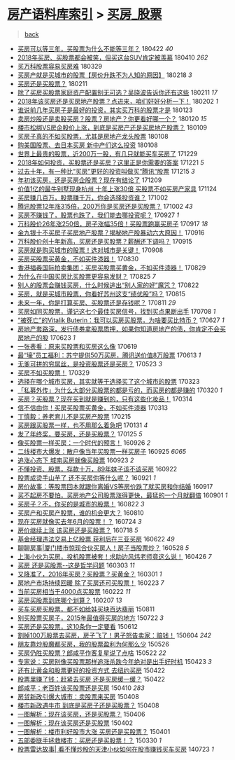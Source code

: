 [房产语料库索引](../../README.md)  > [买房_股票](买房_股票.md)
====
> [back](../README.md)

- [买房可以等三年，买股票为什么不能等三年？](http://jkwz.applinzi.com/ittc/7094428409860195345.html#%E4%B9%B0%E6%88%BF%E5%8F%AF%E4%BB%A5%E7%AD%89%E4%B8%89%E5%B9%B4%EF%BC%8C%E4%B9%B0%E8%82%A1%E7%A5%A8%E4%B8%BA%E4%BB%80%E4%B9%88%E4%B8%8D%E8%83%BD%E7%AD%89%E4%B8%89%E5%B9%B4%EF%BC%9F) 180422 *40* 
- [2018年买房、买股票都会被笑，但买这台SUV肯定被羡慕](http://jkwz.applinzi.com/ittc/7090418266487129094.html#2018%E5%B9%B4%E4%B9%B0%E6%88%BF%E3%80%81%E4%B9%B0%E8%82%A1%E7%A5%A8%E9%83%BD%E4%BC%9A%E8%A2%AB%E7%AC%91%EF%BC%8C%E4%BD%86%E4%B9%B0%E8%BF%99%E5%8F%B0SUV%E8%82%AF%E5%AE%9A%E8%A2%AB%E7%BE%A1%E6%85%95) 180410 *262* 
- [买万科股票容易买房难](http://jkwz.applinzi.com/ittc/7086024831202231312.html#%E4%B9%B0%E4%B8%87%E7%A7%91%E8%82%A1%E7%A5%A8%E5%AE%B9%E6%98%93%E4%B9%B0%E6%88%BF%E9%9A%BE) 180329  
- [买房产就是买城市的股票【房价升跌不为人知的原因】](http://jkwz.applinzi.com/ittc/7071220276165870598.html#%E4%B9%B0%E6%88%BF%E4%BA%A7%E5%B0%B1%E6%98%AF%E4%B9%B0%E5%9F%8E%E5%B8%82%E7%9A%84%E8%82%A1%E7%A5%A8%E3%80%90%E6%88%BF%E4%BB%B7%E5%8D%87%E8%B7%8C%E4%B8%8D%E4%B8%BA%E4%BA%BA%E7%9F%A5%E7%9A%84%E5%8E%9F%E5%9B%A0%E3%80%91) 180218 *3* 
- [买房还是买股票？](http://jkwz.applinzi.com/ittc/7068957445664015370.html#%E4%B9%B0%E6%88%BF%E8%BF%98%E6%98%AF%E4%B9%B0%E8%82%A1%E7%A5%A8%EF%BC%9F) 180211  
- [除了买房买股票家庭资产配置别无可选？吴晓波告诉你还有这些](http://jkwz.applinzi.com/ittc/7068841193528362000.html#%E9%99%A4%E4%BA%86%E4%B9%B0%E6%88%BF%E4%B9%B0%E8%82%A1%E7%A5%A8%E5%AE%B6%E5%BA%AD%E8%B5%84%E4%BA%A7%E9%85%8D%E7%BD%AE%E5%88%AB%E6%97%A0%E5%8F%AF%E9%80%89%EF%BC%9F%E5%90%B4%E6%99%93%E6%B3%A2%E5%91%8A%E8%AF%89%E4%BD%A0%E8%BF%98%E6%9C%89%E8%BF%99%E4%BA%9B) 180211 *17* 
- [2018年该买房还是买房地产股票？点进来，咱们好好分析一下！](http://jkwz.applinzi.com/ittc/7065421067986666512.html#2018%E5%B9%B4%E8%AF%A5%E4%B9%B0%E6%88%BF%E8%BF%98%E6%98%AF%E4%B9%B0%E6%88%BF%E5%9C%B0%E4%BA%A7%E8%82%A1%E7%A5%A8%EF%BC%9F%E7%82%B9%E8%BF%9B%E6%9D%A5%EF%BC%8C%E5%92%B1%E4%BB%AC%E5%A5%BD%E5%A5%BD%E5%88%86%E6%9E%90%E4%B8%80%E4%B8%8B%EF%BC%81) 180202 *1* 
- [谁说前几年买房子是最好的投资，其实买万科的股票才是](http://jkwz.applinzi.com/ittc/7061732467797394443.html#%E8%B0%81%E8%AF%B4%E5%89%8D%E5%87%A0%E5%B9%B4%E4%B9%B0%E6%88%BF%E5%AD%90%E6%98%AF%E6%9C%80%E5%A5%BD%E7%9A%84%E6%8A%95%E8%B5%84%EF%BC%8C%E5%85%B6%E5%AE%9E%E4%B9%B0%E4%B8%87%E7%A7%91%E7%9A%84%E8%82%A1%E7%A5%A8%E6%89%8D%E6%98%AF) 180123  
- [卖房炒股还是卖股买房？股票？房地产？你更看好哪一个？](http://jkwz.applinzi.com/ittc/7060766836201620491.html#%E5%8D%96%E6%88%BF%E7%82%92%E8%82%A1%E8%BF%98%E6%98%AF%E5%8D%96%E8%82%A1%E4%B9%B0%E6%88%BF%EF%BC%9F%E8%82%A1%E7%A5%A8%EF%BC%9F%E6%88%BF%E5%9C%B0%E4%BA%A7%EF%BC%9F%E4%BD%A0%E6%9B%B4%E7%9C%8B%E5%A5%BD%E5%93%AA%E4%B8%80%E4%B8%AA%EF%BC%9F) 180120 *15* 
- [楼市松绑VS房企股价上涨，到底是买房产还是买房地产股票？](http://jkwz.applinzi.com/ittc/7056575445208663056.html#%E6%A5%BC%E5%B8%82%E6%9D%BE%E7%BB%91VS%E6%88%BF%E4%BC%81%E8%82%A1%E4%BB%B7%E4%B8%8A%E6%B6%A8%EF%BC%8C%E5%88%B0%E5%BA%95%E6%98%AF%E4%B9%B0%E6%88%BF%E4%BA%A7%E8%BF%98%E6%98%AF%E4%B9%B0%E6%88%BF%E5%9C%B0%E4%BA%A7%E8%82%A1%E7%A5%A8%EF%BC%9F) 180109  
- [买房子真的不如买股票，尤其是房地产龙头股票](http://jkwz.applinzi.com/ittc/7056254224101278726.html#%E4%B9%B0%E6%88%BF%E5%AD%90%E7%9C%9F%E7%9A%84%E4%B8%8D%E5%A6%82%E4%B9%B0%E8%82%A1%E7%A5%A8%EF%BC%8C%E5%B0%A4%E5%85%B6%E6%98%AF%E6%88%BF%E5%9C%B0%E4%BA%A7%E9%BE%99%E5%A4%B4%E8%82%A1%E7%A5%A8) 180108  
- [购美国股票、去日本买房 新中产们这么投资](http://jkwz.applinzi.com/ittc/7056116388278567947.html#%E8%B4%AD%E7%BE%8E%E5%9B%BD%E8%82%A1%E7%A5%A8%E3%80%81%E5%8E%BB%E6%97%A5%E6%9C%AC%E4%B9%B0%E6%88%BF+%E6%96%B0%E4%B8%AD%E4%BA%A7%E4%BB%AC%E8%BF%99%E4%B9%88%E6%8A%95%E8%B5%84) 180108  
- [世界上最贵的股票，近200万一股，有几只就能买车买房了](http://jkwz.applinzi.com/ittc/7052108354304869392.html#%E4%B8%96%E7%95%8C%E4%B8%8A%E6%9C%80%E8%B4%B5%E7%9A%84%E8%82%A1%E7%A5%A8%EF%BC%8C%E8%BF%91200%E4%B8%87%E4%B8%80%E8%82%A1%EF%BC%8C%E6%9C%89%E5%87%A0%E5%8F%AA%E5%B0%B1%E8%83%BD%E4%B9%B0%E8%BD%A6%E4%B9%B0%E6%88%BF%E4%BA%86) 171229  
- [2018年如何投资，买股票还是买房？这里正是你需要的答案](http://jkwz.applinzi.com/ittc/7049504888021582865.html#2018%E5%B9%B4%E5%A6%82%E4%BD%95%E6%8A%95%E8%B5%84%EF%BC%8C%E4%B9%B0%E8%82%A1%E7%A5%A8%E8%BF%98%E6%98%AF%E4%B9%B0%E6%88%BF%EF%BC%9F%E8%BF%99%E9%87%8C%E6%AD%A3%E6%98%AF%E4%BD%A0%E9%9C%80%E8%A6%81%E7%9A%84%E7%AD%94%E6%A1%88) 171221 *5* 
- [过去十年，有一种比“买房”更好的投资叫做买“腾讯“股票](http://jkwz.applinzi.com/ittc/7047341926347441169.html#%E8%BF%87%E5%8E%BB%E5%8D%81%E5%B9%B4%EF%BC%8C%E6%9C%89%E4%B8%80%E7%A7%8D%E6%AF%94%E2%80%9C%E4%B9%B0%E6%88%BF%E2%80%9D%E6%9B%B4%E5%A5%BD%E7%9A%84%E6%8A%95%E8%B5%84%E5%8F%AB%E5%81%9A%E4%B9%B0%E2%80%9C%E8%85%BE%E8%AE%AF%E2%80%9C%E8%82%A1%E7%A5%A8) 171215 *3* 
- [年初该买房，还是买房企股票？现在有结论了](http://jkwz.applinzi.com/ittc/7045016085282161680.html#%E5%B9%B4%E5%88%9D%E8%AF%A5%E4%B9%B0%E6%88%BF%EF%BC%8C%E8%BF%98%E6%98%AF%E4%B9%B0%E6%88%BF%E4%BC%81%E8%82%A1%E7%A5%A8%EF%BC%9F%E7%8E%B0%E5%9C%A8%E6%9C%89%E7%BB%93%E8%AE%BA%E4%BA%86) 171209  
- [价值1亿的最牛别墅现身杭州 十年上涨30倍 买股票不如买房产家具](http://jkwz.applinzi.com/ittc/7039452377915065360.html#%E4%BB%B7%E5%80%BC1%E4%BA%BF%E7%9A%84%E6%9C%80%E7%89%9B%E5%88%AB%E5%A2%85%E7%8E%B0%E8%BA%AB%E6%9D%AD%E5%B7%9E+%E5%8D%81%E5%B9%B4%E4%B8%8A%E6%B6%A830%E5%80%8D+%E4%B9%B0%E8%82%A1%E7%A5%A8%E4%B8%8D%E5%A6%82%E4%B9%B0%E6%88%BF%E4%BA%A7%E5%AE%B6%E5%85%B7) 171124  
- [买房赚几百万，股票赚千万，你会选择投资谁？](http://jkwz.applinzi.com/ittc/7019924191053349905.html#%E4%B9%B0%E6%88%BF%E8%B5%9A%E5%87%A0%E7%99%BE%E4%B8%87%EF%BC%8C%E8%82%A1%E7%A5%A8%E8%B5%9A%E5%8D%83%E4%B8%87%EF%BC%8C%E4%BD%A0%E4%BC%9A%E9%80%89%E6%8B%A9%E6%8A%95%E8%B5%84%E8%B0%81%EF%BC%9F) 171002  
- [腾讯股票12年涨315倍，200万你是买房还是买股票？](http://jkwz.applinzi.com/ittc/7019924191049155601.html#%E8%85%BE%E8%AE%AF%E8%82%A1%E7%A5%A812%E5%B9%B4%E6%B6%A8315%E5%80%8D%EF%BC%8C200%E4%B8%87%E4%BD%A0%E6%98%AF%E4%B9%B0%E6%88%BF%E8%BF%98%E6%98%AF%E4%B9%B0%E8%82%A1%E7%A5%A8%EF%BC%9F) 171002 *43* 
- [买房不赚钱了，股票也跌了，我们能去哪投资呢？](http://jkwz.applinzi.com/ittc/7018017021135160337.html#%E4%B9%B0%E6%88%BF%E4%B8%8D%E8%B5%9A%E9%92%B1%E4%BA%86%EF%BC%8C%E8%82%A1%E7%A5%A8%E4%B9%9F%E8%B7%8C%E4%BA%86%EF%BC%8C%E6%88%91%E4%BB%AC%E8%83%BD%E5%8E%BB%E5%93%AA%E6%8A%95%E8%B5%84%E5%91%A2%EF%BC%9F) 170927 *1* 
- [万科股价26年涨250倍，房子涨幅35倍！买股票跑赢买房子](http://jkwz.applinzi.com/ittc/7014209428004537360.html#%E4%B8%87%E7%A7%91%E8%82%A1%E4%BB%B726%E5%B9%B4%E6%B6%A8250%E5%80%8D%EF%BC%8C%E6%88%BF%E5%AD%90%E6%B6%A8%E5%B9%8535%E5%80%8D%EF%BC%81%E4%B9%B0%E8%82%A1%E7%A5%A8%E8%B7%91%E8%B5%A2%E4%B9%B0%E6%88%BF%E5%AD%90) 170917 *18* 
- [金九银十不买房子买房地产股票？揭秘地产股暴动六大原因！](http://jkwz.applinzi.com/ittc/7014025023625626641.html#%E9%87%91%E4%B9%9D%E9%93%B6%E5%8D%81%E4%B8%8D%E4%B9%B0%E6%88%BF%E5%AD%90%E4%B9%B0%E6%88%BF%E5%9C%B0%E4%BA%A7%E8%82%A1%E7%A5%A8%EF%BC%9F%E6%8F%AD%E7%A7%98%E5%9C%B0%E4%BA%A7%E8%82%A1%E6%9A%B4%E5%8A%A8%E5%85%AD%E5%A4%A7%E5%8E%9F%E5%9B%A0%EF%BC%81) 170916  
- [万科股价创十年新高，买房还是买股票？薪酬还下调吗？](http://jkwz.applinzi.com/ittc/7013502867137365009.html#%E4%B8%87%E7%A7%91%E8%82%A1%E4%BB%B7%E5%88%9B%E5%8D%81%E5%B9%B4%E6%96%B0%E9%AB%98%EF%BC%8C%E4%B9%B0%E6%88%BF%E8%BF%98%E6%98%AF%E4%B9%B0%E8%82%A1%E7%A5%A8%EF%BC%9F%E8%96%AA%E9%85%AC%E8%BF%98%E4%B8%8B%E8%B0%83%E5%90%97%EF%BC%9F) 170915  
- [买房就是购买城市的股票！选对城市是关键！](http://jkwz.applinzi.com/ittc/7010976262703809552.html#%E4%B9%B0%E6%88%BF%E5%B0%B1%E6%98%AF%E8%B4%AD%E4%B9%B0%E5%9F%8E%E5%B8%82%E7%9A%84%E8%82%A1%E7%A5%A8%EF%BC%81%E9%80%89%E5%AF%B9%E5%9F%8E%E5%B8%82%E6%98%AF%E5%85%B3%E9%94%AE%EF%BC%81) 170908  
- [买房买股票买黄金，不如买件漆器！](http://jkwz.applinzi.com/ittc/7007600060857320464.html#%E4%B9%B0%E6%88%BF%E4%B9%B0%E8%82%A1%E7%A5%A8%E4%B9%B0%E9%BB%84%E9%87%91%EF%BC%8C%E4%B8%8D%E5%A6%82%E4%B9%B0%E4%BB%B6%E6%BC%86%E5%99%A8%EF%BC%81) 170830  
- [香港福羲国际拍卖集团：买房买股票买黄金，不如买件漆器！](http://jkwz.applinzi.com/ittc/7007315786019111952.html#%E9%A6%99%E6%B8%AF%E7%A6%8F%E7%BE%B2%E5%9B%BD%E9%99%85%E6%8B%8D%E5%8D%96%E9%9B%86%E5%9B%A2%EF%BC%9A%E4%B9%B0%E6%88%BF%E4%B9%B0%E8%82%A1%E7%A5%A8%E4%B9%B0%E9%BB%84%E9%87%91%EF%BC%8C%E4%B8%8D%E5%A6%82%E4%B9%B0%E4%BB%B6%E6%BC%86%E5%99%A8%EF%BC%81) 170829  
- [为什么在中国买房比买股票更容易发财？](http://jkwz.applinzi.com/ittc/7005806262204515344.html#%E4%B8%BA%E4%BB%80%E4%B9%88%E5%9C%A8%E4%B8%AD%E5%9B%BD%E4%B9%B0%E6%88%BF%E6%AF%94%E4%B9%B0%E8%82%A1%E7%A5%A8%E6%9B%B4%E5%AE%B9%E6%98%93%E5%8F%91%E8%B4%A2%EF%BC%9F) 170825 *7* 
- [别人的股票会赚钱买房，什么时候逃出“别人家的好”魔咒？](http://jkwz.applinzi.com/ittc/7004714749475161104.html#%E5%88%AB%E4%BA%BA%E7%9A%84%E8%82%A1%E7%A5%A8%E4%BC%9A%E8%B5%9A%E9%92%B1%E4%B9%B0%E6%88%BF%EF%BC%8C%E4%BB%80%E4%B9%88%E6%97%B6%E5%80%99%E9%80%83%E5%87%BA%E2%80%9C%E5%88%AB%E4%BA%BA%E5%AE%B6%E7%9A%84%E5%A5%BD%E2%80%9D%E9%AD%94%E5%92%92%EF%BC%9F) 170822  
- [买房，就是买城市股票，你看好苏州这支“绩优股”吗？](http://jkwz.applinzi.com/ittc/7002089034795713552.html#%E4%B9%B0%E6%88%BF%EF%BC%8C%E5%B0%B1%E6%98%AF%E4%B9%B0%E5%9F%8E%E5%B8%82%E8%82%A1%E7%A5%A8%EF%BC%8C%E4%BD%A0%E7%9C%8B%E5%A5%BD%E8%8B%8F%E5%B7%9E%E8%BF%99%E6%94%AF%E2%80%9C%E7%BB%A9%E4%BC%98%E8%82%A1%E2%80%9D%E5%90%97%EF%BC%9F) 170815  
- [未来一年，你是打算买房、买股票还是存钱呢？](http://jkwz.applinzi.com/ittc/7000638052358423569.html#%E6%9C%AA%E6%9D%A5%E4%B8%80%E5%B9%B4%EF%BC%8C%E4%BD%A0%E6%98%AF%E6%89%93%E7%AE%97%E4%B9%B0%E6%88%BF%E3%80%81%E4%B9%B0%E8%82%A1%E7%A5%A8%E8%BF%98%E6%98%AF%E5%AD%98%E9%92%B1%E5%91%A2%EF%BC%9F) 170811 *29* 
- [买房如同买股票，谨记这七个最佳买房信号，找到买点果断出手](http://jkwz.applinzi.com/ittc/6987686810892108804.html#%E4%B9%B0%E6%88%BF%E5%A6%82%E5%90%8C%E4%B9%B0%E8%82%A1%E7%A5%A8%EF%BC%8C%E8%B0%A8%E8%AE%B0%E8%BF%99%E4%B8%83%E4%B8%AA%E6%9C%80%E4%BD%B3%E4%B9%B0%E6%88%BF%E4%BF%A1%E5%8F%B7%EF%BC%8C%E6%89%BE%E5%88%B0%E4%B9%B0%E7%82%B9%E6%9E%9C%E6%96%AD%E5%87%BA%E6%89%8B) 170708 *1* 
- [“被死亡”的Vitalik Buterin：我可以买房买股票，为啥要买比特币？](http://jkwz.applinzi.com/ittc/6983863423426102277.html#%E2%80%9C%E8%A2%AB%E6%AD%BB%E4%BA%A1%E2%80%9D%E7%9A%84Vitalik+Buterin%EF%BC%9A%E6%88%91%E5%8F%AF%E4%BB%A5%E4%B9%B0%E6%88%BF%E4%B9%B0%E8%82%A1%E7%A5%A8%EF%BC%8C%E4%B8%BA%E5%95%A5%E8%A6%81%E4%B9%B0%E6%AF%94%E7%89%B9%E5%B8%81%EF%BC%9F) 170627 *1* 
- [房地产套路深，发行债券拿股票质押，如果你知道房地产的债，你肯定不会买房地产的股](http://jkwz.applinzi.com/ittc/6982403417660982276.html#%E6%88%BF%E5%9C%B0%E4%BA%A7%E5%A5%97%E8%B7%AF%E6%B7%B1%EF%BC%8C%E5%8F%91%E8%A1%8C%E5%80%BA%E5%88%B8%E6%8B%BF%E8%82%A1%E7%A5%A8%E8%B4%A8%E6%8A%BC%EF%BC%8C%E5%A6%82%E6%9E%9C%E4%BD%A0%E7%9F%A5%E9%81%93%E6%88%BF%E5%9C%B0%E4%BA%A7%E7%9A%84%E5%80%BA%EF%BC%8C%E4%BD%A0%E8%82%AF%E5%AE%9A%E4%B8%8D%E4%BC%9A%E4%B9%B0%E6%88%BF%E5%9C%B0%E4%BA%A7%E7%9A%84%E8%82%A1) 170623 *1* 
- [一张表看：原来买股票和买房这么像](http://jkwz.applinzi.com/ittc/6980848540166128645.html#%E4%B8%80%E5%BC%A0%E8%A1%A8%E7%9C%8B%EF%BC%9A%E5%8E%9F%E6%9D%A5%E4%B9%B0%E8%82%A1%E7%A5%A8%E5%92%8C%E4%B9%B0%E6%88%BF%E8%BF%99%E4%B9%88%E5%83%8F) 170619  
- [最“壕”员工福利：苏宁提供50万买房，腾讯送价值8万股票](http://jkwz.applinzi.com/ittc/6978670142207558661.html#%E6%9C%80%E2%80%9C%E5%A3%95%E2%80%9D%E5%91%98%E5%B7%A5%E7%A6%8F%E5%88%A9%EF%BC%9A%E8%8B%8F%E5%AE%81%E6%8F%90%E4%BE%9B50%E4%B8%87%E4%B9%B0%E6%88%BF%EF%BC%8C%E8%85%BE%E8%AE%AF%E9%80%81%E4%BB%B7%E5%80%BC8%E4%B8%87%E8%82%A1%E7%A5%A8) 170613 *1* 
- [无爹可拼的穷屌丝，是投资股票还是买房？](http://jkwz.applinzi.com/ittc/6970496700924822532.html#%E6%97%A0%E7%88%B9%E5%8F%AF%E6%8B%BC%E7%9A%84%E7%A9%B7%E5%B1%8C%E4%B8%9D%EF%BC%8C%E6%98%AF%E6%8A%95%E8%B5%84%E8%82%A1%E7%A5%A8%E8%BF%98%E6%98%AF%E4%B9%B0%E6%88%BF%EF%BC%9F) 170523 *3* 
- [买房不如买股票！](http://jkwz.applinzi.com/ittc/6950371700247102469.html#%E4%B9%B0%E6%88%BF%E4%B8%8D%E5%A6%82%E4%B9%B0%E8%82%A1%E7%A5%A8%EF%BC%81) 170329  
- [选择在哪个城市买房，其实就等于选择买了这个城市的股票](http://jkwz.applinzi.com/ittc/6948310679135192069.html#%E9%80%89%E6%8B%A9%E5%9C%A8%E5%93%AA%E4%B8%AA%E5%9F%8E%E5%B8%82%E4%B9%B0%E6%88%BF%EF%BC%8C%E5%85%B6%E5%AE%9E%E5%B0%B1%E7%AD%89%E4%BA%8E%E9%80%89%E6%8B%A9%E4%B9%B0%E4%BA%86%E8%BF%99%E4%B8%AA%E5%9F%8E%E5%B8%82%E7%9A%84%E8%82%A1%E7%A5%A8) 170323  
- [「私募外传」为什么大部分买股票的都是亏的，而买房的都是赚的](http://jkwz.applinzi.com/ittc/6947173469426025476.html#%E3%80%8C%E7%A7%81%E5%8B%9F%E5%A4%96%E4%BC%A0%E3%80%8D%E4%B8%BA%E4%BB%80%E4%B9%88%E5%A4%A7%E9%83%A8%E5%88%86%E4%B9%B0%E8%82%A1%E7%A5%A8%E7%9A%84%E9%83%BD%E6%98%AF%E4%BA%8F%E7%9A%84%EF%BC%8C%E8%80%8C%E4%B9%B0%E6%88%BF%E7%9A%84%E9%83%BD%E6%98%AF%E8%B5%9A%E7%9A%84) 170320 *1* 
- [买房？买股票？现在买到就是赚到的，只有这些化妆品！](http://jkwz.applinzi.com/ittc/6945004491408671749.html#%E4%B9%B0%E6%88%BF%EF%BC%9F%E4%B9%B0%E8%82%A1%E7%A5%A8%EF%BC%9F%E7%8E%B0%E5%9C%A8%E4%B9%B0%E5%88%B0%E5%B0%B1%E6%98%AF%E8%B5%9A%E5%88%B0%E7%9A%84%EF%BC%8C%E5%8F%AA%E6%9C%89%E8%BF%99%E4%BA%9B%E5%8C%96%E5%A6%86%E5%93%81%EF%BC%81) 170314  
- [信不信由你！买房买股票买黄金，不如买件漆器](http://jkwz.applinzi.com/ittc/6944569144526767108.html#%E4%BF%A1%E4%B8%8D%E4%BF%A1%E7%94%B1%E4%BD%A0%EF%BC%81%E4%B9%B0%E6%88%BF%E4%B9%B0%E8%82%A1%E7%A5%A8%E4%B9%B0%E9%BB%84%E9%87%91%EF%BC%8C%E4%B8%8D%E5%A6%82%E4%B9%B0%E4%BB%B6%E6%BC%86%E5%99%A8) 170313  
- [丁慎毅：养老育儿不是买房产股票](http://jkwz.applinzi.com/ittc/6934886526847812612.html#%E4%B8%81%E6%85%8E%E6%AF%85%EF%BC%9A%E5%85%BB%E8%80%81%E8%82%B2%E5%84%BF%E4%B8%8D%E6%98%AF%E4%B9%B0%E6%88%BF%E4%BA%A7%E8%82%A1%E7%A5%A8) 170215  
- [买房跟买股票一样，也不用那么着急吧](http://jkwz.applinzi.com/ittc/6929317378021393413.html#%E4%B9%B0%E6%88%BF%E8%B7%9F%E4%B9%B0%E8%82%A1%E7%A5%A8%E4%B8%80%E6%A0%B7%EF%BC%8C%E4%B9%9F%E4%B8%8D%E7%94%A8%E9%82%A3%E4%B9%88%E7%9D%80%E6%80%A5%E5%90%A7) 170131 *4* 
- [发了年终奖，要买房，还是买股票？](http://jkwz.applinzi.com/ittc/6927096912229696516.html#%E5%8F%91%E4%BA%86%E5%B9%B4%E7%BB%88%E5%A5%96%EF%BC%8C%E8%A6%81%E4%B9%B0%E6%88%BF%EF%BC%8C%E8%BF%98%E6%98%AF%E4%B9%B0%E8%82%A1%E7%A5%A8%EF%BC%9F) 170125 *5* 
- [像买股票一样买房：一个时代的预言！](http://jkwz.applinzi.com/ittc/6882274680454513668.html#%E5%83%8F%E4%B9%B0%E8%82%A1%E7%A5%A8%E4%B8%80%E6%A0%B7%E4%B9%B0%E6%88%BF%EF%BC%9A%E4%B8%80%E4%B8%AA%E6%97%B6%E4%BB%A3%E7%9A%84%E9%A2%84%E8%A8%80%EF%BC%81) 160926 *2* 
- [二线楼市大爆发：散户像当年买股票一样买房子](http://jkwz.applinzi.com/ittc/6881896046795424772.html#%E4%BA%8C%E7%BA%BF%E6%A5%BC%E5%B8%82%E5%A4%A7%E7%88%86%E5%8F%91%EF%BC%9A%E6%95%A3%E6%88%B7%E5%83%8F%E5%BD%93%E5%B9%B4%E4%B9%B0%E8%82%A1%E7%A5%A8%E4%B8%80%E6%A0%B7%E4%B9%B0%E6%88%BF%E5%AD%90) 160925 *6065* 
- [追涨心态下 城南买房就像买股票](http://jkwz.applinzi.com/ittc/6881113122965816325.html#%E8%BF%BD%E6%B6%A8%E5%BF%83%E6%80%81%E4%B8%8B+%E5%9F%8E%E5%8D%97%E4%B9%B0%E6%88%BF%E5%B0%B1%E5%83%8F%E4%B9%B0%E8%82%A1%E7%A5%A8) 160923 *2* 
- [不懂投资、股票，存款十万，89年妹子该不该买房](http://jkwz.applinzi.com/ittc/6880708568235377669.html#%E4%B8%8D%E6%87%82%E6%8A%95%E8%B5%84%E3%80%81%E8%82%A1%E7%A5%A8%EF%BC%8C%E5%AD%98%E6%AC%BE%E5%8D%81%E4%B8%87%EF%BC%8C89%E5%B9%B4%E5%A6%B9%E5%AD%90%E8%AF%A5%E4%B8%8D%E8%AF%A5%E4%B9%B0%E6%88%BF) 160922  
- [股票成烫手山芋了 还不买房你等什么呢？](http://jkwz.applinzi.com/ittc/6880368309870003205.html#%E8%82%A1%E7%A5%A8%E6%88%90%E7%83%AB%E6%89%8B%E5%B1%B1%E8%8A%8B%E4%BA%86+%E8%BF%98%E4%B8%8D%E4%B9%B0%E6%88%BF%E4%BD%A0%E7%AD%89%E4%BB%80%E4%B9%88%E5%91%A2%EF%BC%9F) 160921 *1* 
- [房价故事：等股票回本就跟你离婚VS等房价跌了就买房和你结婚](http://jkwz.applinzi.com/ittc/6878916800951092228.html#%E6%88%BF%E4%BB%B7%E6%95%85%E4%BA%8B%EF%BC%9A%E7%AD%89%E8%82%A1%E7%A5%A8%E5%9B%9E%E6%9C%AC%E5%B0%B1%E8%B7%9F%E4%BD%A0%E7%A6%BB%E5%A9%9AVS%E7%AD%89%E6%88%BF%E4%BB%B7%E8%B7%8C%E4%BA%86%E5%B0%B1%E4%B9%B0%E6%88%BF%E5%92%8C%E4%BD%A0%E7%BB%93%E5%A9%9A) 160917  
- [买不起房不要怕，买房地产公司股票涨得更快，最猛的一个月就翻倍](http://jkwz.applinzi.com/ittc/6872870563000878084.html#%E4%B9%B0%E4%B8%8D%E8%B5%B7%E6%88%BF%E4%B8%8D%E8%A6%81%E6%80%95%EF%BC%8C%E4%B9%B0%E6%88%BF%E5%9C%B0%E4%BA%A7%E5%85%AC%E5%8F%B8%E8%82%A1%E7%A5%A8%E6%B6%A8%E5%BE%97%E6%9B%B4%E5%BF%AB%EF%BC%8C%E6%9C%80%E7%8C%9B%E7%9A%84%E4%B8%80%E4%B8%AA%E6%9C%88%E5%B0%B1%E7%BF%BB%E5%80%8D) 160901 *1* 
- [买房子？不，你买的是城市的股票！](http://jkwz.applinzi.com/ittc/6869239528090502149.html#%E4%B9%B0%E6%88%BF%E5%AD%90%EF%BC%9F%E4%B8%8D%EF%BC%8C%E4%BD%A0%E4%B9%B0%E7%9A%84%E6%98%AF%E5%9F%8E%E5%B8%82%E7%9A%84%E8%82%A1%E7%A5%A8%EF%BC%81) 160822 *3* 
- [买房产和买房产股票，谁的机会更大？](http://jkwz.applinzi.com/ittc/6864517750076212229.html#%E4%B9%B0%E6%88%BF%E4%BA%A7%E5%92%8C%E4%B9%B0%E6%88%BF%E4%BA%A7%E8%82%A1%E7%A5%A8%EF%BC%8C%E8%B0%81%E7%9A%84%E6%9C%BA%E4%BC%9A%E6%9B%B4%E5%A4%A7%EF%BC%9F) 160810  
- [现在买房就像买去年6月的股票！？](http://jkwz.applinzi.com/ittc/6858386392396334085.html#%E7%8E%B0%E5%9C%A8%E4%B9%B0%E6%88%BF%E5%B0%B1%E5%83%8F%E4%B9%B0%E5%8E%BB%E5%B9%B46%E6%9C%88%E7%9A%84%E8%82%A1%E7%A5%A8%EF%BC%81%EF%BC%9F) 160724 *3* 
- [房价继续上涨 该买房还是买股票？](http://jkwz.applinzi.com/ittc/6856253614850573316.html#%E6%88%BF%E4%BB%B7%E7%BB%A7%E7%BB%AD%E4%B8%8A%E6%B6%A8+%E8%AF%A5%E4%B9%B0%E6%88%BF%E8%BF%98%E6%98%AF%E4%B9%B0%E8%82%A1%E7%A5%A8%EF%BC%9F) 160718 *5* 
- [基金经理违法交易上亿股票 获利后在三亚买房](http://jkwz.applinzi.com/ittc/6846469371266073604.html#%E5%9F%BA%E9%87%91%E7%BB%8F%E7%90%86%E8%BF%9D%E6%B3%95%E4%BA%A4%E6%98%93%E4%B8%8A%E4%BA%BF%E8%82%A1%E7%A5%A8+%E8%8E%B7%E5%88%A9%E5%90%8E%E5%9C%A8%E4%B8%89%E4%BA%9A%E4%B9%B0%E6%88%BF) 160622 *49* 
- [聊聊房事|厦门楼市惊现合伙买房人！房子当股票炒？](http://jkwz.applinzi.com/ittc/6837203068453913605.html#%E8%81%8A%E8%81%8A%E6%88%BF%E4%BA%8B%7C%E5%8E%A6%E9%97%A8%E6%A5%BC%E5%B8%82%E6%83%8A%E7%8E%B0%E5%90%88%E4%BC%99%E4%B9%B0%E6%88%BF%E4%BA%BA%EF%BC%81%E6%88%BF%E5%AD%90%E5%BD%93%E8%82%A1%E7%A5%A8%E7%82%92%EF%BC%9F) 160528 *5* 
- [上海小伙为买房，投机股票被套！求助边风炜老师竟这么说！](http://jkwz.applinzi.com/ittc/6825338332489712644.html#%E4%B8%8A%E6%B5%B7%E5%B0%8F%E4%BC%99%E4%B8%BA%E4%B9%B0%E6%88%BF%EF%BC%8C%E6%8A%95%E6%9C%BA%E8%82%A1%E7%A5%A8%E8%A2%AB%E5%A5%97%EF%BC%81%E6%B1%82%E5%8A%A9%E8%BE%B9%E9%A3%8E%E7%82%9C%E8%80%81%E5%B8%88%E7%AB%9F%E8%BF%99%E4%B9%88%E8%AF%B4%EF%BC%81) 160426 *7* 
- [买房 还是买股票--这是哲学问题](http://jkwz.applinzi.com/ittc/6805269848695243780.html#%E4%B9%B0%E6%88%BF+%E8%BF%98%E6%98%AF%E4%B9%B0%E8%82%A1%E7%A5%A8--%E8%BF%99%E6%98%AF%E5%93%B2%E5%AD%A6%E9%97%AE%E9%A2%98) 160303 *11* 
- [又降准了，2016年买房？买股票？买黄金？](http://jkwz.applinzi.com/ittc/6804753283419735044.html#%E5%8F%88%E9%99%8D%E5%87%86%E4%BA%86%EF%BC%8C2016%E5%B9%B4%E4%B9%B0%E6%88%BF%EF%BC%9F%E4%B9%B0%E8%82%A1%E7%A5%A8%EF%BC%9F%E4%B9%B0%E9%BB%84%E9%87%91%EF%BC%9F) 160301 *1* 
- [房地产市场持续回暖 除了买房还可买股票！](http://jkwz.applinzi.com/ittc/6802066836833174533.html#%E6%88%BF%E5%9C%B0%E4%BA%A7%E5%B8%82%E5%9C%BA%E6%8C%81%E7%BB%AD%E5%9B%9E%E6%9A%96+%E9%99%A4%E4%BA%86%E4%B9%B0%E6%88%BF%E8%BF%98%E5%8F%AF%E4%B9%B0%E8%82%A1%E7%A5%A8%EF%BC%81) 160223 *7* 
- [当前买房相当于4000点买股票](http://jkwz.applinzi.com/ittc/6801674850405975044.html#%E5%BD%93%E5%89%8D%E4%B9%B0%E6%88%BF%E7%9B%B8%E5%BD%93%E4%BA%8E4000%E7%82%B9%E4%B9%B0%E8%82%A1%E7%A5%A8) 160222 *11* 
- [买房买股票到底哪个划算？](http://jkwz.applinzi.com/ittc/6796108030932419588.html#%E4%B9%B0%E6%88%BF%E4%B9%B0%E8%82%A1%E7%A5%A8%E5%88%B0%E5%BA%95%E5%93%AA%E4%B8%AA%E5%88%92%E7%AE%97%EF%BC%9F) 160207 *13* 
- [买车买房买股票，都不如给娃买块百达翡丽](http://jkwz.applinzi.com/ittc/547650615623935779.html#%E4%B9%B0%E8%BD%A6%E4%B9%B0%E6%88%BF%E4%B9%B0%E8%82%A1%E7%A5%A8%EF%BC%8C%E9%83%BD%E4%B8%8D%E5%A6%82%E7%BB%99%E5%A8%83%E4%B9%B0%E5%9D%97%E7%99%BE%E8%BE%BE%E7%BF%A1%E4%B8%BD) 150811  
- [别买股票买房子，2015年最值得买房的地方](http://jkwz.applinzi.com/ittc/547650615195755634.html#%E5%88%AB%E4%B9%B0%E8%82%A1%E7%A5%A8%E4%B9%B0%E6%88%BF%E5%AD%90%EF%BC%8C2015%E5%B9%B4%E6%9C%80%E5%80%BC%E5%BE%97%E4%B9%B0%E6%88%BF%E7%9A%84%E5%9C%B0%E6%96%B9) 150722 *3* 
- [买房还是买股票，这10条你一定要看](http://jkwz.applinzi.com/ittc/547650611422503203.html#%E4%B9%B0%E6%88%BF%E8%BF%98%E6%98%AF%E4%B9%B0%E8%82%A1%E7%A5%A8%EF%BC%8C%E8%BF%9910%E6%9D%A1%E4%BD%A0%E4%B8%80%E5%AE%9A%E8%A6%81%E7%9C%8B) 150612  
- [割掉100万股票去买房，房子飞了！男子怒告卖家：赔钱！](http://jkwz.applinzi.com/ittc/547650611419802855.html#%E5%89%B2%E6%8E%89100%E4%B8%87%E8%82%A1%E7%A5%A8%E5%8E%BB%E4%B9%B0%E6%88%BF%EF%BC%8C%E6%88%BF%E5%AD%90%E9%A3%9E%E4%BA%86%EF%BC%81%E7%94%B7%E5%AD%90%E6%80%92%E5%91%8A%E5%8D%96%E5%AE%B6%EF%BC%9A%E8%B5%94%E9%92%B1%EF%BC%81) 150604 *242* 
- [朋友靠炒股魔都买房，我的股票盈利为何那么少](http://jkwz.applinzi.com/ittc/547650611415779364.html#%E6%9C%8B%E5%8F%8B%E9%9D%A0%E7%82%92%E8%82%A1%E9%AD%94%E9%83%BD%E4%B9%B0%E6%88%BF%EF%BC%8C%E6%88%91%E7%9A%84%E8%82%A1%E7%A5%A8%E7%9B%88%E5%88%A9%E4%B8%BA%E4%BD%95%E9%82%A3%E4%B9%88%E5%B0%91) 150526  
- [买房仍胜买股票？郎咸平作客复星说了点啥](http://jkwz.applinzi.com/ittc/547650611414071873.html#%E4%B9%B0%E6%88%BF%E4%BB%8D%E8%83%9C%E4%B9%B0%E8%82%A1%E7%A5%A8%EF%BC%9F%E9%83%8E%E5%92%B8%E5%B9%B3%E4%BD%9C%E5%AE%A2%E5%A4%8D%E6%98%9F%E8%AF%B4%E4%BA%86%E7%82%B9%E5%95%A5) 150522 *22* 
- [专家说：买房别像买股票那样追涨杀跌今年绝对是出手好时机](http://jkwz.applinzi.com/ittc/547650611401936845.html#%E4%B8%93%E5%AE%B6%E8%AF%B4%EF%BC%9A%E4%B9%B0%E6%88%BF%E5%88%AB%E5%83%8F%E4%B9%B0%E8%82%A1%E7%A5%A8%E9%82%A3%E6%A0%B7%E8%BF%BD%E6%B6%A8%E6%9D%80%E8%B7%8C%E4%BB%8A%E5%B9%B4%E7%BB%9D%E5%AF%B9%E6%98%AF%E5%87%BA%E6%89%8B%E5%A5%BD%E6%97%B6%E6%9C%BA) 150423 *3* 
- [还有比黄金和股票更好的投资方式 去纽约买房](http://jkwz.applinzi.com/ittc/547650611408410924.html#%E8%BF%98%E6%9C%89%E6%AF%94%E9%BB%84%E9%87%91%E5%92%8C%E8%82%A1%E7%A5%A8%E6%9B%B4%E5%A5%BD%E7%9A%84%E6%8A%95%E8%B5%84%E6%96%B9%E5%BC%8F+%E5%8E%BB%E7%BA%BD%E7%BA%A6%E4%B9%B0%E6%88%BF) 150422  
- [股票里赚了钱：赶紧去买房 还是买房缓一缓？](http://jkwz.applinzi.com/ittc/547650611405596013.html#%E8%82%A1%E7%A5%A8%E9%87%8C%E8%B5%9A%E4%BA%86%E9%92%B1%EF%BC%9A%E8%B5%B6%E7%B4%A7%E5%8E%BB%E4%B9%B0%E6%88%BF+%E8%BF%98%E6%98%AF%E4%B9%B0%E6%88%BF%E7%BC%93%E4%B8%80%E7%BC%93%EF%BC%9F) 150422  
- [郎咸平：老百姓该买股票还是买房](http://jkwz.applinzi.com/ittc/547650611404049944.html#%E9%83%8E%E5%92%B8%E5%B9%B3%EF%BC%9A%E8%80%81%E7%99%BE%E5%A7%93%E8%AF%A5%E4%B9%B0%E8%82%A1%E7%A5%A8%E8%BF%98%E6%98%AF%E4%B9%B0%E6%88%BF) 150410 *283* 
- [房贷新政引爆大城市：卖股票来买房](http://jkwz.applinzi.com/ittc/547650611402197502.html#%E6%88%BF%E8%B4%B7%E6%96%B0%E6%94%BF%E5%BC%95%E7%88%86%E5%A4%A7%E5%9F%8E%E5%B8%82%EF%BC%9A%E5%8D%96%E8%82%A1%E7%A5%A8%E6%9D%A5%E4%B9%B0%E6%88%BF) 150408  
- [楼市新政遇牛市 到底是买房子还是买股票？](http://jkwz.applinzi.com/ittc/547650611404394903.html#%E6%A5%BC%E5%B8%82%E6%96%B0%E6%94%BF%E9%81%87%E7%89%9B%E5%B8%82+%E5%88%B0%E5%BA%95%E6%98%AF%E4%B9%B0%E6%88%BF%E5%AD%90%E8%BF%98%E6%98%AF%E4%B9%B0%E8%82%A1%E7%A5%A8%EF%BC%9F) 150408  
- [一图解析：现在该买房，还是买股票？](http://jkwz.applinzi.com/ittc/547650611403805606.html#%E4%B8%80%E5%9B%BE%E8%A7%A3%E6%9E%90%EF%BC%9A%E7%8E%B0%E5%9C%A8%E8%AF%A5%E4%B9%B0%E6%88%BF%EF%BC%8C%E8%BF%98%E6%98%AF%E4%B9%B0%E8%82%A1%E7%A5%A8%EF%BC%9F) 150406  
- [一图解析：现在该买房还是买股票](http://jkwz.applinzi.com/ittc/547650611399673761.html#%E4%B8%80%E5%9B%BE%E8%A7%A3%E6%9E%90%EF%BC%9A%E7%8E%B0%E5%9C%A8%E8%AF%A5%E4%B9%B0%E6%88%BF%E8%BF%98%E6%98%AF%E4%B9%B0%E8%82%A1%E7%A5%A8) 150402  
- [一图解析：楼市利好股市大涨 买房还是买股票？](http://jkwz.applinzi.com/ittc/547650611397627897.html#%E4%B8%80%E5%9B%BE%E8%A7%A3%E6%9E%90%EF%BC%9A%E6%A5%BC%E5%B8%82%E5%88%A9%E5%A5%BD%E8%82%A1%E5%B8%82%E5%A4%A7%E6%B6%A8+%E4%B9%B0%E6%88%BF%E8%BF%98%E6%98%AF%E4%B9%B0%E8%82%A1%E7%A5%A8%EF%BC%9F) 150401  
- [五部委联手拯救楼市：买房还是买股票！？](http://jkwz.applinzi.com/ittc/547650611397402366.html#%E4%BA%94%E9%83%A8%E5%A7%94%E8%81%94%E6%89%8B%E6%8B%AF%E6%95%91%E6%A5%BC%E5%B8%82%EF%BC%9A%E4%B9%B0%E6%88%BF%E8%BF%98%E6%98%AF%E4%B9%B0%E8%82%A1%E7%A5%A8%EF%BC%81%EF%BC%9F) 150330 *1* 
- [股票雷达故事| 看不懂炒股的天津小伙如何在股市赚钱买车买房](http://jkwz.applinzi.com/ittc/547650611369702218.html#%E8%82%A1%E7%A5%A8%E9%9B%B7%E8%BE%BE%E6%95%85%E4%BA%8B%7C+%E7%9C%8B%E4%B8%8D%E6%87%82%E7%82%92%E8%82%A1%E7%9A%84%E5%A4%A9%E6%B4%A5%E5%B0%8F%E4%BC%99%E5%A6%82%E4%BD%95%E5%9C%A8%E8%82%A1%E5%B8%82%E8%B5%9A%E9%92%B1%E4%B9%B0%E8%BD%A6%E4%B9%B0%E6%88%BF) 140723 *1* 
